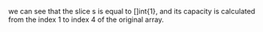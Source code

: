 we can see that the slice s is equal to []int{1}, and its capacity is calculated from the index 1 to index 4 of the original array.